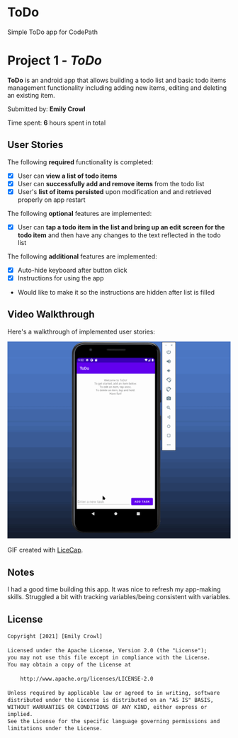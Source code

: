 # ToDo
Simple ToDo app for CodePath

# Project 1 - *ToDo*

**ToDo** is an android app that allows building a todo list and basic todo items management functionality including adding new items, editing and deleting an existing item.

Submitted by: **Emily Crowl**

Time spent: **6** hours spent in total

## User Stories

The following **required** functionality is completed:

* [x] User can **view a list of todo items**
* [x] User can **successfully add and remove items** from the todo list
* [x] User's **list of items persisted** upon modification and and retrieved properly on app restart

The following **optional** features are implemented:

* [x] User can **tap a todo item in the list and bring up an edit screen for the todo item** and then have any changes to the text reflected in the todo list

The following **additional** features are implemented:

* [x] Auto-hide keyboard after button click
* [x] Instructions for using the app
* Would like to make it so the instructions are hidden after list is filled

## Video Walkthrough

Here's a walkthrough of implemented user stories:

<img src='EmilysToDoVid.gif' width='' alt='Video Walkthrough' />

GIF created with [LiceCap](http://www.cockos.com/licecap/).

## Notes
I had a good time building this app. It was nice to refresh my app-making skills. Struggled a bit with tracking variables/being consistent with variables.

## License

    Copyright [2021] [Emily Crowl]

    Licensed under the Apache License, Version 2.0 (the "License");
    you may not use this file except in compliance with the License.
    You may obtain a copy of the License at

        http://www.apache.org/licenses/LICENSE-2.0

    Unless required by applicable law or agreed to in writing, software
    distributed under the License is distributed on an "AS IS" BASIS,
    WITHOUT WARRANTIES OR CONDITIONS OF ANY KIND, either express or implied.
    See the License for the specific language governing permissions and
    limitations under the License.
